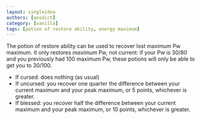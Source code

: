```yaml
---
layout: singleidea
authors: [aosdict]
category: [vanilla]
tags: [potion of restore ability, energy maximum]
---
```

The potion of restore ability can be used to recover lost maximum Pw maximum.
It only restores _maximum_ Pw, not current: if your Pw is 30/80 and you
previously had 100 maximum Pw, these potions will only be able to get you to
30/100.
* If cursed: does nothing (as usual)
* If uncursed: you recover one quarter the difference between your current
  maximum and your peak maximum, or 5 points, whichever is greater.
* If blessed: you recover half the difference between your current maximum and
  your peak maximum, or 10 points, whichever is greater.
